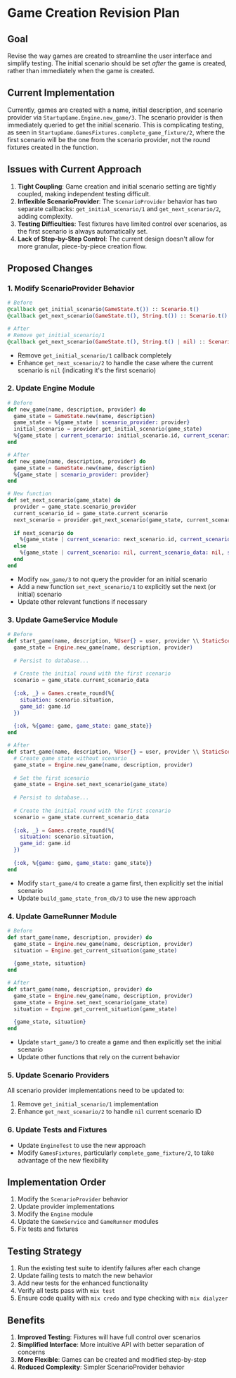 # Game Creation Revision Plan

## Goal

Revise the way games are created to streamline the user interface and simplify testing. The initial scenario should be set *after* the game is created, rather than immediately when the game is created.

## Current Implementation

Currently, games are created with a name, initial description, and scenario provider via `StartupGame.Engine.new_game/3`. The scenario provider is then immediately queried to get the initial scenario. This is complicating testing, as seen in `StartupGame.GamesFixtures.complete_game_fixture/2`, where the first scenario will be the one from the scenario provider, not the round fixtures created in the function.

## Issues with Current Approach

1. **Tight Coupling**: Game creation and initial scenario setting are tightly coupled, making independent testing difficult.
2. **Inflexible ScenarioProvider**: The `ScenarioProvider` behavior has two separate callbacks: `get_initial_scenario/1` and `get_next_scenario/2`, adding complexity.
3. **Testing Difficulties**: Test fixtures have limited control over scenarios, as the first scenario is always automatically set.
4. **Lack of Step-by-Step Control**: The current design doesn't allow for more granular, piece-by-piece creation flow.

## Proposed Changes

### 1. Modify ScenarioProvider Behavior

```elixir
# Before
@callback get_initial_scenario(GameState.t()) :: Scenario.t()
@callback get_next_scenario(GameState.t(), String.t()) :: Scenario.t() | nil

# After
# Remove get_initial_scenario/1
@callback get_next_scenario(GameState.t(), String.t() | nil) :: Scenario.t() | nil
```

- Remove `get_initial_scenario/1` callback completely
- Enhance `get_next_scenario/2` to handle the case where the current scenario is `nil` (indicating it's the first scenario)

### 2. Update Engine Module

```elixir
# Before
def new_game(name, description, provider) do
  game_state = GameState.new(name, description)
  game_state = %{game_state | scenario_provider: provider}
  initial_scenario = provider.get_initial_scenario(game_state)
  %{game_state | current_scenario: initial_scenario.id, current_scenario_data: initial_scenario}
end

# After
def new_game(name, description, provider) do
  game_state = GameState.new(name, description)
  %{game_state | scenario_provider: provider}
end

# New function
def set_next_scenario(game_state) do
  provider = game_state.scenario_provider
  current_scenario_id = game_state.current_scenario
  next_scenario = provider.get_next_scenario(game_state, current_scenario_id)
  
  if next_scenario do
    %{game_state | current_scenario: next_scenario.id, current_scenario_data: next_scenario}
  else
    %{game_state | current_scenario: nil, current_scenario_data: nil, status: :completed}
  end
end
```

- Modify `new_game/3` to not query the provider for an initial scenario
- Add a new function `set_next_scenario/1` to explicitly set the next (or initial) scenario
- Update other relevant functions if necessary

### 3. Update GameService Module

```elixir
# Before
def start_game(name, description, %User{} = user, provider \\ StaticScenarioProvider) do
  game_state = Engine.new_game(name, description, provider)
  
  # Persist to database...
  
  # Create the initial round with the first scenario
  scenario = game_state.current_scenario_data
  
  {:ok, _} = Games.create_round(%{
    situation: scenario.situation,
    game_id: game.id
  })
  
  {:ok, %{game: game, game_state: game_state}}
end

# After
def start_game(name, description, %User{} = user, provider \\ StaticScenarioProvider) do
  # Create game state without scenario
  game_state = Engine.new_game(name, description, provider)
  
  # Set the first scenario
  game_state = Engine.set_next_scenario(game_state)
  
  # Persist to database...
  
  # Create the initial round with the first scenario
  scenario = game_state.current_scenario_data
  
  {:ok, _} = Games.create_round(%{
    situation: scenario.situation,
    game_id: game.id
  })
  
  {:ok, %{game: game, game_state: game_state}}
end
```

- Modify `start_game/4` to create a game first, then explicitly set the initial scenario
- Update `build_game_state_from_db/3` to use the new approach

### 4. Update GameRunner Module

```elixir
# Before
def start_game(name, description, provider) do
  game_state = Engine.new_game(name, description, provider)
  situation = Engine.get_current_situation(game_state)
  
  {game_state, situation}
end

# After
def start_game(name, description, provider) do
  game_state = Engine.new_game(name, description, provider)
  game_state = Engine.set_next_scenario(game_state)
  situation = Engine.get_current_situation(game_state)
  
  {game_state, situation}
end
```

- Update `start_game/3` to create a game and then explicitly set the initial scenario
- Update other functions that rely on the current behavior

### 5. Update Scenario Providers

All scenario provider implementations need to be updated to:
1. Remove `get_initial_scenario/1` implementation
2. Enhance `get_next_scenario/2` to handle `nil` current scenario ID

### 6. Update Tests and Fixtures

- Update `EngineTest` to use the new approach
- Modify `GamesFixtures`, particularly `complete_game_fixture/2`, to take advantage of the new flexibility

## Implementation Order

1. Modify the `ScenarioProvider` behavior
2. Update provider implementations
3. Modify the `Engine` module
4. Update the `GameService` and `GameRunner` modules
5. Fix tests and fixtures

## Testing Strategy

1. Run the existing test suite to identify failures after each change
2. Update failing tests to match the new behavior
3. Add new tests for the enhanced functionality
4. Verify all tests pass with `mix test`
5. Ensure code quality with `mix credo` and type checking with `mix dialyzer`

## Benefits

1. **Improved Testing**: Fixtures will have full control over scenarios
2. **Simplified Interface**: More intuitive API with better separation of concerns
3. **More Flexible**: Games can be created and modified step-by-step
4. **Reduced Complexity**: Simpler ScenarioProvider behavior